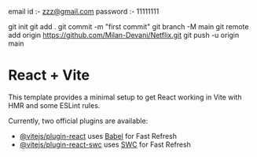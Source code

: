 email id :- zzz@gmail.com
password :- 11111111

git init
git add .
git commit -m "first commit"
git branch -M main
git remote add origin https://github.com/Milan-Devani/Netflix.git
git push -u origin main

# React + Vite

This template provides a minimal setup to get React working in Vite with HMR and some ESLint rules.

Currently, two official plugins are available:

- [@vitejs/plugin-react](https://github.com/vitejs/vite-plugin-react/blob/main/packages/plugin-react/README.md) uses [Babel](https://babeljs.io/) for Fast Refresh
- [@vitejs/plugin-react-swc](https://github.com/vitejs/vite-plugin-react-swc) uses [SWC](https://swc.rs/) for Fast Refresh
